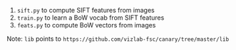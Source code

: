1. `sift.py` to compute SIFT features from images
2. `train.py` to learn a BoW vocab from SIFT features
3. `feats.py` to compute BoW vectors from images

Note: `lib` points to `https://github.com/vizlab-fsc/canary/tree/master/lib`